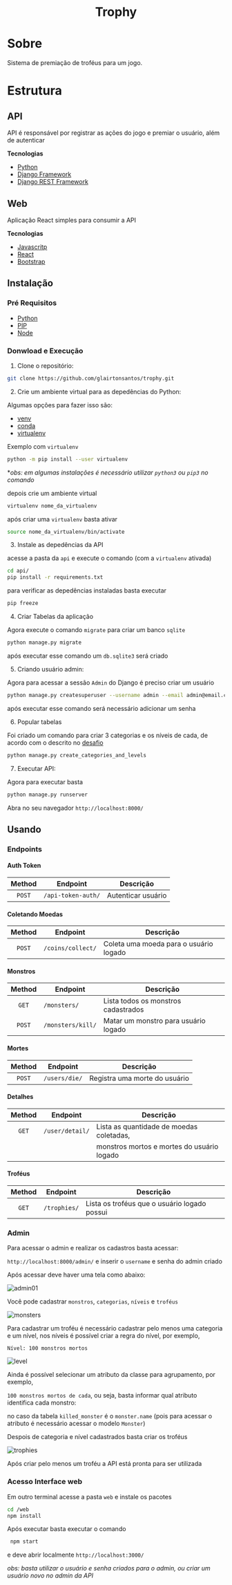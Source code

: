 <h1 align="center">
  Trophy
</h1>

# Sobre

Sistema de premiação de troféus para um jogo.


# Estrutura

## API

API é responsável por registrar as ações do jogo e premiar o usuário, além de autenticar

**Tecnologias**

- [Python](https://www.python.org/)
- [Django Framework](https://www.djangoproject.com/)
- [Django REST Framework](https://www.django-rest-framework.org/)

## Web

Aplicação React simples para consumir a API

**Tecnologias**

- [Javascritp](https://developer.mozilla.org/en-US/docs/Web/JavaScript)
- [React](https://reactjs.org/)
- [Bootstrap](https://react-bootstrap.github.io/)  

## Instalação

### Pré Requisitos

- [Python](https://www.python.org/)
- [PIP](https://pip.pypa.io/en/stable/installing/)
- [Node](https://nodejs.org/en/download/)


### Donwload e Execução

1. Clone o repositório:
```bash
git clone https://github.com/glairtonsantos/trophy.git
```
2. Crie um ambiente virtual para as depedências do Python:

Algumas opções para fazer isso são:
- [venv](https://docs.python.org/3/library/venv.html)
- [conda](https://docs.conda.io/projects/conda/en/latest/user-guide/install/)
- [virtualenv](https://virtualenv.pypa.io/en/latest/)

Exemplo com `virtualenv`
```bash
python -m pip install --user virtualenv
```
**obs: em algumas instalações é necessário utilizar `python3` ou `pip3` no comando*

depois crie um ambiente virtual
```bash
virtualenv nome_da_virtualenv
```

após criar uma `virtualenv` basta ativar
```bash
source nome_da_virtualenv/bin/activate
```

3. Instale as depedências da API

acesse a pasta da `api` e execute o comando (com a `virtualenv` ativada)
```bash
cd api/
pip install -r requirements.txt
```

para verificar as depedências instaladas basta executar
```bash
pip freeze
```

4. Criar Tabelas da aplicação

Agora execute o comando `migrate` para criar um banco `sqlite`
```bash
python manage.py migrate
```
após executar esse comando um `db.sqlite3` será criado

5. Criando usuário admin:

Agora para acessar a sessão `Admin` do Django é preciso criar um usuário
```bash
python manage.py createsuperuser --username admin --email admin@email.com
```
após executar esse comando será necessário adicionar um senha

6. Popular tabelas

Foi criado um comando para criar 3 categorias e os níveis de cada, de acordo com o descrito no [desafio](https://public.3.basecamp.com/p/evofybzgHo1ffgqq6CZXGDMk)
```bash
python manage.py create_categories_and_levels
```

7. Executar API:

Agora para executar basta
```bash
python manage.py runserver
```
Abra no seu navegador `http://localhost:8000/`


## Usando

### Endpoints

#### Auth Token

| Method | Endpoint           | Descrição            |
| :----: | ------------------ | -------------------- |
| `POST` | `/api-token-auth/` | Autenticar usuário   |


#### Coletando Moedas

| Method | Endpoint              | Descrição                                |
| :----: | --------------------- | ---------------------------------------- |
| `POST`  | `/coins/collect/`    | Coleta uma moeda para o usuário logado   |


#### Monstros

| Method | Endpoint            | Descrição                             |
| :----: | --------------      | ------------------------------------- |
| `GET`  | `/monsters/`        | Lista todos os monstros cadastrados   |
| `POST` | `/monsters/kill/`   | Matar um monstro para usuário logado  |


#### Mortes

|  Method  | Endpoint         | Descrição                              |
| :------: | ---------------- | -------------------------------------- |
|  `POST`  | `/users/die/`    | Registra uma morte do usuário          |


#### Detalhes

|  Method  | Endpoint         | Descrição                                  |
| :------: | ---------------- | ------------------------------------------ |
|  `GET`   | `/user/detail/`  | Lista as quantidade de moedas coletadas,   |
|          |                  | monstros mortos e mortes do usuário logado |


#### Troféus

|  Method  | Endpoint         | Descrição                                    |
| :------: | ---------------- | -------------------------------------------- |
|  `GET`   | `/trophies/`     | Lista os troféus que o usuário logado possui |


### Admin

Para acessar o admin e realizar os cadastros basta acessar:

`http://localhost:8000/admin/` e inserir o `username` e senha do admin criado

Após acessar deve haver uma tela como abaixo:

![admin01](/assets/admin01.png)

Você pode cadastrar `monstros`, `categorias`, `níveis` e `troféus`

![monsters](/assets/monsters.png)

Para cadastrar um troféu é necessário cadastrar pelo menos uma categoria e um nível,
nos níveis é possível criar a regra do nível, por exemplo,

`Nível: 100 monstros mortos`

![level](/assets/level.png)

Ainda é possível selecionar um atributo da classe para agrupamento, por exemplo, 

`100 monstros mortos de cada`, ou seja, basta informar qual atributo identifica cada monstro:

no caso da tabela `killed_monster` é o `monster.name` (pois para acessar o atributo é necessário acessar o modelo `Monster`)

Despois de categoria e nível cadastrados basta criar os troféus

![trophies](/assets/trophies.png)

Após criar pelo menos um troféu a API está pronta para ser utilizada

### Acesso Interface web

Em outro terminal acesse a pasta `web` e instale os pacotes
```bash
cd /web
npm install
```

Após executar basta executar o comando
```bash
 npm start
```
e deve abrir localmente `http://localhost:3000/`

*obs: basta utilizar o usuário e senha criados para o admin, ou criar um usuário novo no admin da API*
